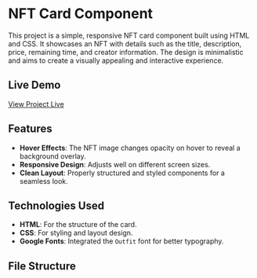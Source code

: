 # NFT Card Component

This project is a simple, responsive NFT card component built using HTML and CSS. It showcases an NFT with details such as the title, description, price, remaining time, and creator information. The design is minimalistic and aims to create a visually appealing and interactive experience.

## Live Demo

[View Project Live](https://nft-card-project-developerdj.netlify.app/)

## Features

- **Hover Effects**: The NFT image changes opacity on hover to reveal a background overlay.
- **Responsive Design**: Adjusts well on different screen sizes.
- **Clean Layout**: Properly structured and styled components for a seamless look.

## Technologies Used

- **HTML**: For the structure of the card.
- **CSS**: For styling and layout design.
- **Google Fonts**: Integrated the `Outfit` font for better typography.

## File Structure

